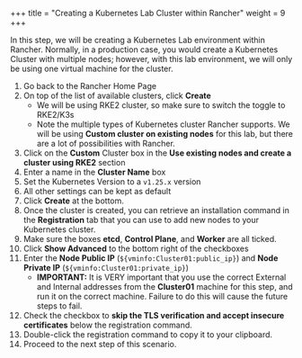+++
title = "Creating a Kubernetes Lab Cluster within Rancher"
weight = 9
+++

In this step, we will be creating a Kubernetes Lab environment within Rancher. Normally, in a production case, you would create a Kubernetes Cluster with multiple nodes; however, with this lab environment, we will only be using one virtual machine for the cluster.

1. Go back to the Rancher Home Page
2. On top of the list of available clusters, click **Create**
   - We will be using RKE2 cluster, so make sure to switch the toggle to RKE2/K3s
   - Note the multiple types of Kubernetes cluster Rancher supports. We will be using **Custom cluster on existing nodes** for this lab, but there are a lot of possibilities with Rancher.
3. Click on the **Custom** Cluster box in the **Use existing nodes and create a cluster using RKE2** section
4. Enter a name in the **Cluster Name** box
5. Set the Kubernetes Version to a `v1.25.x` version
6. All other settings can be kept as default
7. Click **Create** at the bottom.
8. Once the cluster is created, you can retrieve an installation command in the **Registration** tab that you can use to add new nodes to your Kubernetes cluster.
9. Make sure the boxes **etcd**, **Control Plane**, and **Worker** are all ticked.
10. Click **Show Advanced** to the bottom right of the checkboxes
11. Enter the **Node Public IP** (`${vminfo:Cluster01:public_ip}`) and **Node Private IP** (`${vminfo:Cluster01:private_ip}`)
    - **IMPORTANT:** It is VERY important that you use the correct External and Internal addresses from the **Cluster01** machine for this step, and run it on the correct machine. Failure to do this will cause the future steps to fail.
12. Check the checkbox to **skip the TLS verification and accept insecure certificates** below the registration command.
13. Double-click the registration command to copy it to your clipboard.
14. Proceed to the next step of this scenario.
